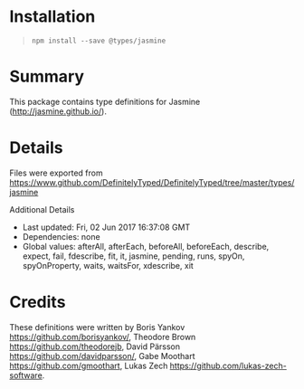 # Installation
> `npm install --save @types/jasmine`

# Summary
This package contains type definitions for Jasmine (http://jasmine.github.io/).

# Details
Files were exported from https://www.github.com/DefinitelyTyped/DefinitelyTyped/tree/master/types/jasmine

Additional Details
 * Last updated: Fri, 02 Jun 2017 16:37:08 GMT
 * Dependencies: none
 * Global values: afterAll, afterEach, beforeAll, beforeEach, describe, expect, fail, fdescribe, fit, it, jasmine, pending, runs, spyOn, spyOnProperty, waits, waitsFor, xdescribe, xit

# Credits
These definitions were written by Boris Yankov <https://github.com/borisyankov/>, Theodore Brown <https://github.com/theodorejb>, David Pärsson <https://github.com/davidparsson/>, Gabe Moothart <https://github.com/gmoothart>, Lukas Zech <https://github.com/lukas-zech-software>.
